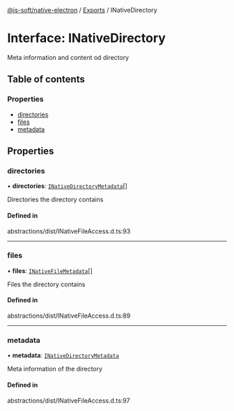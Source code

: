 [@js-soft/native-electron](../README.md) / [Exports](../modules.md) / INativeDirectory

# Interface: INativeDirectory

Meta information and content od directory

## Table of contents

### Properties

- [directories](INativeDirectory.md#directories)
- [files](INativeDirectory.md#files)
- [metadata](INativeDirectory.md#metadata)

## Properties

### directories

• **directories**: [`INativeDirectoryMetadata`](INativeDirectoryMetadata.md)[]

Directories the directory contains

#### Defined in

abstractions/dist/INativeFileAccess.d.ts:93

___

### files

• **files**: [`INativeFileMetadata`](INativeFileMetadata.md)[]

Files the directory contains

#### Defined in

abstractions/dist/INativeFileAccess.d.ts:89

___

### metadata

• **metadata**: [`INativeDirectoryMetadata`](INativeDirectoryMetadata.md)

Meta information of the directory

#### Defined in

abstractions/dist/INativeFileAccess.d.ts:97
